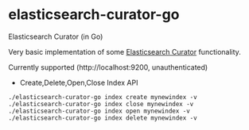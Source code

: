 # elasticsearch-curator-go
Elasticsearch Curator (in Go)

Very basic implementation of some [Elasticsearch Curator](https://github.com/elastic/curator) functionality.

Currently supported (http://localhost:9200, unauthenticated)
* Create,Delete,Open,Close Index API
```
./elasticsearch-curator-go index create mynewindex -v
./elasticsearch-curator-go index close mynewindex -v
./elasticsearch-curator-go index open mynewindex -v
./elasticsearch-curator-go index delete mynewindex -v
```
